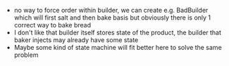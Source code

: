 * no way to force order within builder, we can create e.g. BadBuilder which will first salt and then
bake basis but obviously there is only 1 correct way to bake bread
* I don't like that builder itself stores state of the product, the builder that baker injects may
already have some state
* Maybe some kind of state machine will fit better here to solve the same problem